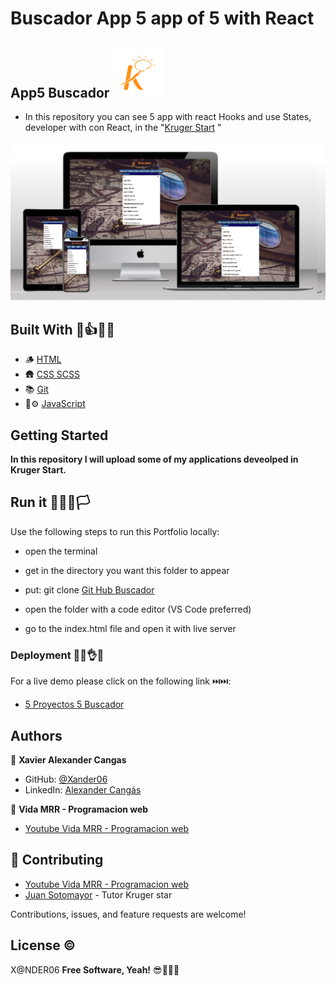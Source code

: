 # Buscador App 5 app of  5 with React
## App5 Buscador <img src='./public/img/logo.png'>  

- In this repository you can  see 5  app  with  react Hooks  and  use States, developer with con React, in the "[Kruger Start](https://www.youtube.com/@KrugerCorp)   "

<img src='./public/img/screen.jpg'>

## Built With 👣👍🧑‍🏫

- 🪵           [HTML](https://lenguajehtml.com/html/)
- 🛖           [CSS SCSS](https://sass-lang.com/)
- 📚           [Git](https://github.com/)
- 🚙⚙️         [JavaScript](https://www.javascript.com/)

## Getting Started

**In this repository I will upload some of my applications deveolped in Kruger Start.**

## Run it 🏃‍♂️🏁🏳️

Use the following steps to run this Portfolio locally:

- open the terminal

- get in the directory you want this folder to appear

- put: git clone [Git Hub Buscador](https://github.com/xander06/buscador)

- open the folder with a code editor (VS Code preferred)

- go to the index.html file and open it with live server


### Deployment 🫣😊👌😁

For a live demo please click on the following link ⏭️⏭️:
- [5 Proyectos 5 Buscador](https://buscardorxcr.netlify.app)


## Authors

👤 **Xavier Alexander Cangas**

- GitHub: [@Xander06](https://github.com/xander06)
- LinkedIn: [Alexander Cangás](https://www.linkedin.com/in/alexander-c-00a2967b/)

👤 **Vida MRR - Programacion web**

- [Youtube Vida MRR - Programacion web](https://www.youtube.com/@vidamrr)

## 🤝 Contributing

- [Youtube Vida MRR - Programacion web](https://www.youtube.com/@vidamrr)
- [Juan Sotomayor](https://github.com/Juanse7793) - Tutor Kruger star

Contributions, issues, and feature requests are welcome!

## License ©️

X@NDER06
**Free Software, Yeah!**
😎🧑‍💻🆓 
